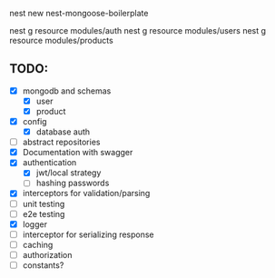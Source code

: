 nest new nest-mongoose-boilerplate

nest g resource modules/auth
nest g resource modules/users
nest g resource modules/products


## TODO:
  - [x] mongodb and schemas
    - [x] user
    - [x] product
  - [x] config
    - [x] database auth
  - [ ] abstract repositories
  - [x] Documentation with swagger
  - [x] authentication
    - [x] jwt/local strategy
    - [ ] hashing passwords
  - [x] interceptors for validation/parsing
  - [ ] unit testing
  - [ ] e2e testing
  - [x] logger
  - [ ] interceptor for serializing response
  - [ ] caching
  - [ ] authorization
  - [ ] constants?